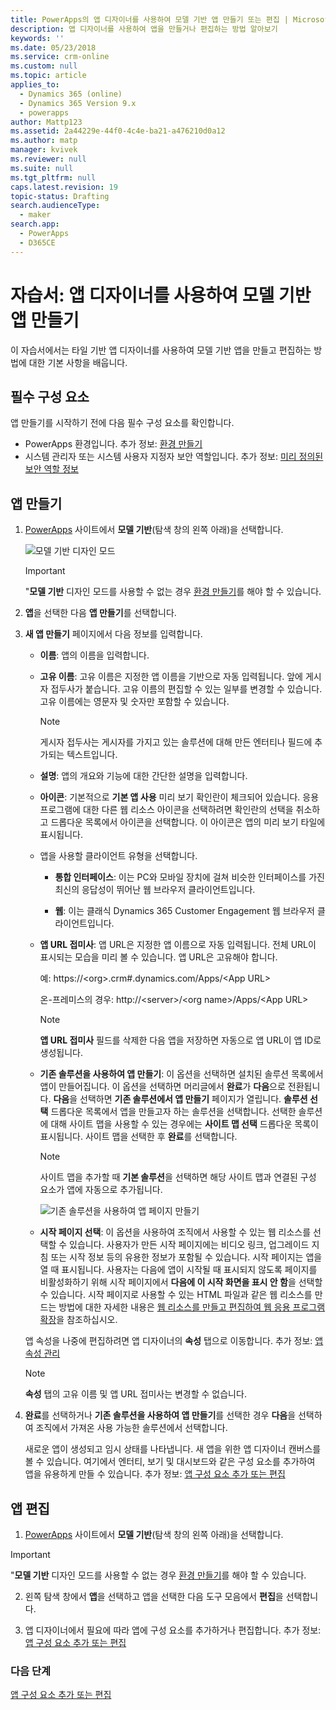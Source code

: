 ```yaml
---
title: PowerApps의 앱 디자이너를 사용하여 모델 기반 앱 만들기 또는 편집 | MicrosoftDocs
description: 앱 디자이너를 사용하여 앱을 만들거나 편집하는 방법 알아보기
keywords: ''
ms.date: 05/23/2018
ms.service: crm-online
ms.custom: null
ms.topic: article
applies_to:
  - Dynamics 365 (online)
  - Dynamics 365 Version 9.x
  - powerapps
author: Mattp123
ms.assetid: 2a44229e-44f0-4c4e-ba21-a476210d0a12
ms.author: matp
manager: kvivek
ms.reviewer: null
ms.suite: null
ms.tgt_pltfrm: null
caps.latest.revision: 19
topic-status: Drafting
search.audienceType:
  - maker
search.app:
  - PowerApps
  - D365CE
---
```


# <a name="tutorial-create-a-model-driven-app-by-using-the-app-designer"></a>자습서: 앱 디자이너를 사용하여 모델 기반 앱 만들기

이 자습서에서는 타일 기반 앱 디자이너를 사용하여 모델 기반 앱을 만들고 편집하는 방법에 대한 기본 사항을 배웁니다.

## <a name="prerequisites"></a>필수 구성 요소
앱 만들기를 시작하기 전에 다음 필수 구성 요소를 확인합니다.
- PowerApps 환경입니다. 추가 정보: [환경 만들기](https://docs.microsoft.com/powerapps/administrator/create-environment)
- 시스템 관리자 또는 시스템 사용자 지정자 보안 역할입니다. 추가 정보: [미리 정의된 보안 역할 정보](https://docs.microsoft.com/powerapps/maker/model-driven-apps/share-model-driven-app#about-predefined-security-roles)
 
<a name="createApp"></a>   
## <a name="create-an-app"></a>앱 만들기  

1.  [PowerApps](https://web.powerapps.com/?utm_source=padocs&utm_medium=linkinadoc&utm_campaign=referralsfromdoc) 사이트에서 **모델 기반**(탐색 창의 왼쪽 아래)을 선택합니다.  

    ![모델 기반 디자인 모드](media/model-driven-switch.png)

    > [!IMPORTANT]
    > "**모델 기반** 디자인 모드를 사용할 수 없는 경우 [환경 만들기](https://docs.microsoft.com/powerapps/administrator/create-environment)를 해야 할 수 있습니다. 

2. **앱**을 선택한 다음 **앱 만들기**를 선택합니다.

3. **새 앱 만들기** 페이지에서 다음 정보를 입력합니다. 

    - **이름**: 앱의 이름을 입력합니다.  
  
    - **고유 이름**: 고유 이름은 지정한 앱 이름을 기반으로 자동 입력됩니다. 앞에 게시자 접두사가 붙습니다. 고유 이름의 편집할 수 있는 일부를 변경할 수 있습니다. 고유 이름에는 영문자 및 숫자만 포함할 수 있습니다.  
  
        > [!NOTE]
        >  게시자 접두사는 게시자를 가지고 있는 솔루션에 대해 만든 엔터티나 필드에 추가되는 텍스트입니다.   
  
    - **설명**: 앱의 개요와 기능에 대한 간단한 설명을 입력합니다.  
  
    - **아이콘**: 기본적으로 **기본 앱 사용** 미리 보기 확인란이 체크되어 있습니다. 응용 프로그램에 대한 다른 웹 리소스 아이콘을 선택하려면 확인란의 선택을 취소하고 드롭다운 목록에서 아이콘을 선택합니다. 이 아이콘은 앱의 미리 보기 타일에 표시됩니다.  
  
    - 앱을 사용할 클라이언트 유형을 선택합니다.  
  
        - **통합 인터페이스**: 이는 PC와 모바일 장치에 걸쳐 비슷한 인터페이스를 가진 최신의 응답성이 뛰어난 웹 브라우저 클라이언트입니다.  

        - **웹**: 이는 클래식 Dynamics 365 Customer Engagement 웹 브라우저 클라이언트입니다.  
    
    - **앱 URL 접미사**: 앱 URL은 지정한 앱 이름으로 자동 입력됩니다. 전체 URL이 표시되는 모습을 미리 볼 수 있습니다. 앱 URL은 고유해야 합니다.  
  
         예: https://\<org>.crm#.dynamics.com/Apps/\<App URL>

         온-프레미스의 경우: http://\<server>/\<org name>/Apps/\<App URL> 
  
      > [!NOTE]
      >  **앱 URL 접미사** 필드를 삭제한 다음 앱을 저장하면 자동으로 앱 URL이 앱 ID로 생성됩니다.  
  
    - **기존 솔루션을 사용하여 앱 만들기**: 이 옵션을 선택하면 설치된 솔루션 목록에서 앱이 만들어집니다. 이 옵션을 선택하면 머리글에서 **완료**가 **다음**으로 전환됩니다. **다음**을 선택하면 **기존 솔루션에서 앱 만들기** 페이지가 열립니다. **솔루션 선택** 드롭다운 목록에서 앱을 만들고자 하는 솔루션을 선택합니다. 선택한 솔루션에 대해 사이트 맵을 사용할 수 있는 경우에는 **사이트 맵 선택** 드롭다운 목록이 표시됩니다. 사이트 맵을 선택한 후 **완료**를 선택합니다.

      > [!NOTE]
      > 사이트 맵을 추가할 때 **기본 솔루션**을 선택하면 해당 사이트 맵과 연결된 구성 요소가 앱에 자동으로 추가됩니다.  

      ![기존 솔루션을 사용하여 앱 페이지 만들기](media/use-existing-solution-to-create-the-app.png "기존 솔루션을 사용하여 앱 페이지 만들기") 

    - **시작 페이지 선택**: 이 옵션을 사용하여 조직에서 사용할 수 있는 웹 리소스를 선택할 수 있습니다. 사용자가 만든 시작 페이지에는 비디오 링크, 업그레이드 지침 또는 시작 정보 등의 유용한 정보가 포함될 수 있습니다. 시작 페이지는 앱을 열 때 표시됩니다. 사용자는 다음에 앱이 시작될 때 표시되지 않도록 페이지를 비활성화하기 위해 시작 페이지에서 **다음에 이 시작 화면을 표시 안 함**을 선택할 수 있습니다. 시작 페이지로 사용할 수 있는 HTML 파일과 같은 웹 리소스를 만드는 방법에 대한 자세한 내용은 [웹 리소스를 만들고 편집하여 웹 응용 프로그램 확장](create-edit-web-resources.md)을 참조하십시오.  
      
    앱 속성을 나중에 편집하려면 앱 디자이너의 **속성** 탭으로 이동합니다. 추가 정보: [앱 속성 관리](manage-app-properties.md)  
  
     > [!NOTE]
     >  **속성** 탭의 고유 이름 및 앱 URL 접미사는 변경할 수 없습니다.  
  
4. **완료**를 선택하거나 **기존 솔루션을 사용하여 앱 만들기**를 선택한 경우 **다음**을 선택하여 조직에서 가져온 사용 가능한 솔루션에서 선택합니다.  
  
    새로운 앱이 생성되고 임시 상태를 나타냅니다. 새 앱을 위한 앱 디자이너 캔버스를 볼 수 있습니다. 여기에서 엔터티, 보기 및 대시보드와 같은 구성 요소를 추가하여 앱을 유용하게 만들 수 있습니다. 추가 정보: [앱 구성 요소 추가 또는 편집](add-edit-app-components.md)  
   
<a name="editApp"></a>   
## <a name="edit-an-app"></a>앱 편집  
  
1.  [PowerApps](https://web.powerapps.com/?utm_source=padocs&utm_medium=linkinadoc&utm_campaign=referralsfromdoc) 사이트에서 **모델 기반**(탐색 창의 왼쪽 아래)을 선택합니다.  

> [!IMPORTANT]
> "**모델 기반** 디자인 모드를 사용할 수 없는 경우 [환경 만들기](https://docs.microsoft.com/powerapps/administrator/create-environment)를 해야 할 수 있습니다. 

2. 왼쪽 탐색 창에서 **앱**을 선택하고 앱을 선택한 다음 도구 모음에서 **편집**을 선택합니다.   

3. 앱 디자이너에서 필요에 따라 앱에 구성 요소를 추가하거나 편집합니다. 추가 정보: [앱 구성 요소 추가 또는 편집](add-edit-app-components.md)  
 
  
### <a name="next-steps"></a>다음 단계  
 [앱 구성 요소 추가 또는 편집](add-edit-app-components.md)   


